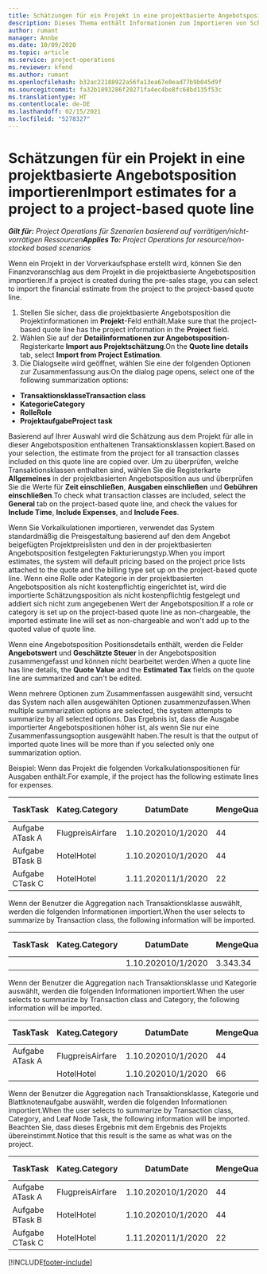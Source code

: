 ```yaml
---
title: Schätzungen für ein Projekt in eine projektbasierte Angebotsposition importieren
description: Dieses Thema enthält Informationen zum Importieren von Schätzungen aus einem Projekt in eine Angebotsposition.
author: rumant
manager: Annbe
ms.date: 10/09/2020
ms.topic: article
ms.service: project-operations
ms.reviewer: kfend
ms.author: rumant
ms.openlocfilehash: b32ac22188922a56fa13ea67e0ead77b9b045d9f
ms.sourcegitcommit: fa32b1893286f20271fa4ec4be8fc68bd135f53c
ms.translationtype: HT
ms.contentlocale: de-DE
ms.lasthandoff: 02/15/2021
ms.locfileid: "5278327"
---
```

# <a name="import-estimates-for-a-project-to-a-project-based-quote-line"></a><span data-ttu-id="50b9c-103">Schätzungen für ein Projekt in eine projektbasierte Angebotsposition importieren</span><span class="sxs-lookup"><span data-stu-id="50b9c-103">Import estimates for a project to a project-based quote line</span></span>

<span data-ttu-id="50b9c-104">_**Gilt für:** Project Operations für Szenarien basierend auf vorrätigen/nicht-vorrätigen Ressourcen_</span><span class="sxs-lookup"><span data-stu-id="50b9c-104">_**Applies To:** Project Operations for resource/non-stocked based scenarios_</span></span>


<span data-ttu-id="50b9c-105">Wenn ein Projekt in der Vorverkaufsphase erstellt wird, können Sie den Finanzvoranschlag aus dem Projekt in die projektbasierte Angebotsposition importieren.</span><span class="sxs-lookup"><span data-stu-id="50b9c-105">If a project is created during the pre-sales stage, you can select to import the financial estimate from the project to the project-based quote line.</span></span>

1. <span data-ttu-id="50b9c-106">Stellen Sie sicher, dass die projektbasierte Angebotsposition die Projektinformationen im **Projekt**-Feld enthält.</span><span class="sxs-lookup"><span data-stu-id="50b9c-106">Make sure that the project-based quote line has the project information in the **Project** field.</span></span>
2. <span data-ttu-id="50b9c-107">Wählen Sie auf der **Detailinformationen zur Angebotsposition**-Registerkarte **Import aus Projektschätzung**.</span><span class="sxs-lookup"><span data-stu-id="50b9c-107">On the **Quote line details** tab, select **Import from Project Estimation**.</span></span>
3. <span data-ttu-id="50b9c-108">Die Dialogseite wird geöffnet, wählen Sie eine der folgenden Optionen zur Zusammenfassung aus:</span><span class="sxs-lookup"><span data-stu-id="50b9c-108">On the dialog page opens, select one of the following summarization options:</span></span>

  - <span data-ttu-id="50b9c-109">**Transaktionsklasse**</span><span class="sxs-lookup"><span data-stu-id="50b9c-109">**Transaction class**</span></span>
  - <span data-ttu-id="50b9c-110">**Kategorie**</span><span class="sxs-lookup"><span data-stu-id="50b9c-110">**Category**</span></span>
  - <span data-ttu-id="50b9c-111">**Rolle**</span><span class="sxs-lookup"><span data-stu-id="50b9c-111">**Role**</span></span> 
  - <span data-ttu-id="50b9c-112">**Projektaufgabe**</span><span class="sxs-lookup"><span data-stu-id="50b9c-112">**Project task**</span></span>

<span data-ttu-id="50b9c-113">Basierend auf Ihrer Auswahl wird die Schätzung aus dem Projekt für alle in dieser Angebotsposition enthaltenen Transaktionsklassen kopiert.</span><span class="sxs-lookup"><span data-stu-id="50b9c-113">Based on your selection, the estimate from the project for all transaction classes included on this quote line are copied over.</span></span> <span data-ttu-id="50b9c-114">Um zu überprüfen, welche Transaktionsklassen enthalten sind, wählen Sie die Registerkarte **Allgemeines** in der projektbasierten Angebotsposition aus und überprüfen Sie die Werte für **Zeit einschließen**, **Ausgaben einschließen** und **Gebühren einschließen**.</span><span class="sxs-lookup"><span data-stu-id="50b9c-114">To check what transaction classes are included, select the **General** tab on the project-based quote line, and check the values for **Include Time**, **Include Expenses**, and **Include Fees**.</span></span>

<span data-ttu-id="50b9c-115">Wenn Sie Vorkalkulationen importieren, verwendet das System standardmäßig die Preisgestaltung basierend auf den dem Angebot beigefügten Projektpreislisten und den in der projektbasierten Angebotsposition festgelegten Fakturierungstyp.</span><span class="sxs-lookup"><span data-stu-id="50b9c-115">When you import estimates, the system will default pricing based on the project price lists attached to the quote and the billing type set up on the project-based quote line.</span></span> <span data-ttu-id="50b9c-116">Wenn eine Rolle oder Kategorie in der projektbasierten Angebotsposition als nicht kostenpflichtig eingerichtet ist, wird die importierte Schätzungsposition als nicht kostenpflichtig festgelegt und addiert sich nicht zum angegebenen Wert der Angebotsposition.</span><span class="sxs-lookup"><span data-stu-id="50b9c-116">If a role or category is set up on the project-based quote line as non-chargeable, the imported estimate line will set as non-chargeable and won't add up to the quoted value of quote line.</span></span>

<span data-ttu-id="50b9c-117">Wenn eine Angebotsposition Positionsdetails enthält, werden die Felder **Angebotswert** und **Geschätzte Steuer** in der Angebotsposition zusammengefasst und können nicht bearbeitet werden.</span><span class="sxs-lookup"><span data-stu-id="50b9c-117">When a quote line has line details, the **Quote Value** and the **Estimated Tax** fields on the quote line are summarized and can't be edited.</span></span>

<span data-ttu-id="50b9c-118">Wenn mehrere Optionen zum Zusammenfassen ausgewählt sind, versucht das System nach allen ausgewählten Optionen zusammenzufassen.</span><span class="sxs-lookup"><span data-stu-id="50b9c-118">When multiple summarization options are selected, the system attempts to summarize by all selected options.</span></span> <span data-ttu-id="50b9c-119">Das Ergebnis ist, dass die Ausgabe importierter Angebotspositionen höher ist, als wenn Sie nur eine Zusammenfassungsoption ausgewählt haben.</span><span class="sxs-lookup"><span data-stu-id="50b9c-119">The result is that the output of imported quote lines will be more than if you selected only one summarization option.</span></span>

<span data-ttu-id="50b9c-120">Beispiel: Wenn das Projekt die folgenden Vorkalkulationspositionen für Ausgaben enthält.</span><span class="sxs-lookup"><span data-stu-id="50b9c-120">For example, if the project has the following estimate lines for expenses.</span></span>

| <span data-ttu-id="50b9c-121">Task</span><span class="sxs-lookup"><span data-stu-id="50b9c-121">Task</span></span> | <span data-ttu-id="50b9c-122">Kateg.</span><span class="sxs-lookup"><span data-stu-id="50b9c-122">Category</span></span> | <span data-ttu-id="50b9c-123">Datum</span><span class="sxs-lookup"><span data-stu-id="50b9c-123">Date</span></span> | <span data-ttu-id="50b9c-124">Menge</span><span class="sxs-lookup"><span data-stu-id="50b9c-124">Quantity</span></span> | <span data-ttu-id="50b9c-125">Einheitenpreis</span><span class="sxs-lookup"><span data-stu-id="50b9c-125">Unit price</span></span> | <span data-ttu-id="50b9c-126">Betrag</span><span class="sxs-lookup"><span data-stu-id="50b9c-126">Amount</span></span> |
| --- | --- | --- | --- | --- | --- |
| <span data-ttu-id="50b9c-127">Aufgabe A</span><span class="sxs-lookup"><span data-stu-id="50b9c-127">Task A</span></span> | <span data-ttu-id="50b9c-128">Flugpreis</span><span class="sxs-lookup"><span data-stu-id="50b9c-128">Airfare</span></span> | <span data-ttu-id="50b9c-129">1.10.2020</span><span class="sxs-lookup"><span data-stu-id="50b9c-129">10/1/2020</span></span> | <span data-ttu-id="50b9c-130">4</span><span class="sxs-lookup"><span data-stu-id="50b9c-130">4</span></span> | <span data-ttu-id="50b9c-131">400</span><span class="sxs-lookup"><span data-stu-id="50b9c-131">400</span></span> | <span data-ttu-id="50b9c-132">1600</span><span class="sxs-lookup"><span data-stu-id="50b9c-132">1600</span></span> |
| <span data-ttu-id="50b9c-133">Aufgabe B</span><span class="sxs-lookup"><span data-stu-id="50b9c-133">Task B</span></span> | <span data-ttu-id="50b9c-134">Hotel</span><span class="sxs-lookup"><span data-stu-id="50b9c-134">Hotel</span></span> | <span data-ttu-id="50b9c-135">1.10.2020</span><span class="sxs-lookup"><span data-stu-id="50b9c-135">10/1/2020</span></span> | <span data-ttu-id="50b9c-136">4</span><span class="sxs-lookup"><span data-stu-id="50b9c-136">4</span></span> | <span data-ttu-id="50b9c-137">200</span><span class="sxs-lookup"><span data-stu-id="50b9c-137">200</span></span> | <span data-ttu-id="50b9c-138">800</span><span class="sxs-lookup"><span data-stu-id="50b9c-138">800</span></span> |
| <span data-ttu-id="50b9c-139">Aufgabe C</span><span class="sxs-lookup"><span data-stu-id="50b9c-139">Task C</span></span> | <span data-ttu-id="50b9c-140">Hotel</span><span class="sxs-lookup"><span data-stu-id="50b9c-140">Hotel</span></span> | <span data-ttu-id="50b9c-141">1.11.2020</span><span class="sxs-lookup"><span data-stu-id="50b9c-141">11/1/2020</span></span> | <span data-ttu-id="50b9c-142">2</span><span class="sxs-lookup"><span data-stu-id="50b9c-142">2</span></span> | <span data-ttu-id="50b9c-143">200</span><span class="sxs-lookup"><span data-stu-id="50b9c-143">200</span></span> | <span data-ttu-id="50b9c-144">400</span><span class="sxs-lookup"><span data-stu-id="50b9c-144">400</span></span> |

<span data-ttu-id="50b9c-145">Wenn der Benutzer die Aggregation nach Transaktionsklasse auswählt, werden die folgenden Informationen importiert.</span><span class="sxs-lookup"><span data-stu-id="50b9c-145">When the user selects to summarize by Transaction class, the following information will be imported.</span></span>

| <span data-ttu-id="50b9c-146">Task</span><span class="sxs-lookup"><span data-stu-id="50b9c-146">Task</span></span> | <span data-ttu-id="50b9c-147">Kateg.</span><span class="sxs-lookup"><span data-stu-id="50b9c-147">Category</span></span> | <span data-ttu-id="50b9c-148">Datum</span><span class="sxs-lookup"><span data-stu-id="50b9c-148">Date</span></span> | <span data-ttu-id="50b9c-149">Menge</span><span class="sxs-lookup"><span data-stu-id="50b9c-149">Quantity</span></span> | <span data-ttu-id="50b9c-150">Einheitenpreis</span><span class="sxs-lookup"><span data-stu-id="50b9c-150">Unit price</span></span> | <span data-ttu-id="50b9c-151">Betrag</span><span class="sxs-lookup"><span data-stu-id="50b9c-151">Amount</span></span> |
| --- | --- | --- | --- | --- | --- |
| | | <span data-ttu-id="50b9c-152">1.10.2020</span><span class="sxs-lookup"><span data-stu-id="50b9c-152">10/1/2020</span></span> | <span data-ttu-id="50b9c-153">3.34</span><span class="sxs-lookup"><span data-stu-id="50b9c-153">3.34</span></span> | <span data-ttu-id="50b9c-154">840</span><span class="sxs-lookup"><span data-stu-id="50b9c-154">840</span></span> | <span data-ttu-id="50b9c-155">2800</span><span class="sxs-lookup"><span data-stu-id="50b9c-155">2800</span></span> |

<span data-ttu-id="50b9c-156">Wenn der Benutzer die Aggregation nach Transaktionsklasse und Kategorie auswählt, werden die folgenden Informationen importiert.</span><span class="sxs-lookup"><span data-stu-id="50b9c-156">When the user selects to summarize by Transaction class and Category, the following information will be imported.</span></span>

| <span data-ttu-id="50b9c-157">Task</span><span class="sxs-lookup"><span data-stu-id="50b9c-157">Task</span></span> | <span data-ttu-id="50b9c-158">Kateg.</span><span class="sxs-lookup"><span data-stu-id="50b9c-158">Category</span></span> | <span data-ttu-id="50b9c-159">Datum</span><span class="sxs-lookup"><span data-stu-id="50b9c-159">Date</span></span> | <span data-ttu-id="50b9c-160">Menge</span><span class="sxs-lookup"><span data-stu-id="50b9c-160">Quantity</span></span> | <span data-ttu-id="50b9c-161">Einheitenpreis</span><span class="sxs-lookup"><span data-stu-id="50b9c-161">Unit price</span></span> | <span data-ttu-id="50b9c-162">Betrag</span><span class="sxs-lookup"><span data-stu-id="50b9c-162">Amount</span></span> |
| --- | --- | --- | --- | --- | --- |
| <span data-ttu-id="50b9c-163">Aufgabe A</span><span class="sxs-lookup"><span data-stu-id="50b9c-163">Task A</span></span> | <span data-ttu-id="50b9c-164">Flugpreis</span><span class="sxs-lookup"><span data-stu-id="50b9c-164">Airfare</span></span> | <span data-ttu-id="50b9c-165">1.10.2020</span><span class="sxs-lookup"><span data-stu-id="50b9c-165">10/1/2020</span></span> | <span data-ttu-id="50b9c-166">4</span><span class="sxs-lookup"><span data-stu-id="50b9c-166">4</span></span> | <span data-ttu-id="50b9c-167">400</span><span class="sxs-lookup"><span data-stu-id="50b9c-167">400</span></span> | <span data-ttu-id="50b9c-168">1600</span><span class="sxs-lookup"><span data-stu-id="50b9c-168">1600</span></span> |
| | <span data-ttu-id="50b9c-169">Hotel</span><span class="sxs-lookup"><span data-stu-id="50b9c-169">Hotel</span></span> | <span data-ttu-id="50b9c-170">1.10.2020</span><span class="sxs-lookup"><span data-stu-id="50b9c-170">10/1/2020</span></span> | <span data-ttu-id="50b9c-171">6</span><span class="sxs-lookup"><span data-stu-id="50b9c-171">6</span></span> | <span data-ttu-id="50b9c-172">200</span><span class="sxs-lookup"><span data-stu-id="50b9c-172">200</span></span> | <span data-ttu-id="50b9c-173">1200</span><span class="sxs-lookup"><span data-stu-id="50b9c-173">1200</span></span> |

<span data-ttu-id="50b9c-174">Wenn der Benutzer die Aggregation nach Transaktionsklasse, Kategorie und Blattknotenaufgabe auswählt, werden die folgenden Informationen importiert.</span><span class="sxs-lookup"><span data-stu-id="50b9c-174">When the user selects to summarize by Transaction class, Category, and Leaf Node Task, the following information will be imported.</span></span> <span data-ttu-id="50b9c-175">Beachten Sie, dass dieses Ergebnis mit dem Ergebnis des Projekts übereinstimmt.</span><span class="sxs-lookup"><span data-stu-id="50b9c-175">Notice that this result is the same as what was on the project.</span></span>

| <span data-ttu-id="50b9c-176">Task</span><span class="sxs-lookup"><span data-stu-id="50b9c-176">Task</span></span> | <span data-ttu-id="50b9c-177">Kateg.</span><span class="sxs-lookup"><span data-stu-id="50b9c-177">Category</span></span> | <span data-ttu-id="50b9c-178">Datum</span><span class="sxs-lookup"><span data-stu-id="50b9c-178">Date</span></span> | <span data-ttu-id="50b9c-179">Menge</span><span class="sxs-lookup"><span data-stu-id="50b9c-179">Quantity</span></span> | <span data-ttu-id="50b9c-180">Einheitenpreis</span><span class="sxs-lookup"><span data-stu-id="50b9c-180">Unit price</span></span> | <span data-ttu-id="50b9c-181">Betrag</span><span class="sxs-lookup"><span data-stu-id="50b9c-181">Amount</span></span> |
| --- | --- | --- | --- | --- | --- |
| <span data-ttu-id="50b9c-182">Aufgabe A</span><span class="sxs-lookup"><span data-stu-id="50b9c-182">Task A</span></span> | <span data-ttu-id="50b9c-183">Flugpreis</span><span class="sxs-lookup"><span data-stu-id="50b9c-183">Airfare</span></span> | <span data-ttu-id="50b9c-184">1.10.2020</span><span class="sxs-lookup"><span data-stu-id="50b9c-184">10/1/2020</span></span> | <span data-ttu-id="50b9c-185">4</span><span class="sxs-lookup"><span data-stu-id="50b9c-185">4</span></span> | <span data-ttu-id="50b9c-186">400</span><span class="sxs-lookup"><span data-stu-id="50b9c-186">400</span></span> | <span data-ttu-id="50b9c-187">1600</span><span class="sxs-lookup"><span data-stu-id="50b9c-187">1600</span></span> |
| <span data-ttu-id="50b9c-188">Aufgabe B</span><span class="sxs-lookup"><span data-stu-id="50b9c-188">Task B</span></span> | <span data-ttu-id="50b9c-189">Hotel</span><span class="sxs-lookup"><span data-stu-id="50b9c-189">Hotel</span></span> | <span data-ttu-id="50b9c-190">1.10.2020</span><span class="sxs-lookup"><span data-stu-id="50b9c-190">10/1/2020</span></span> | <span data-ttu-id="50b9c-191">4</span><span class="sxs-lookup"><span data-stu-id="50b9c-191">4</span></span> | <span data-ttu-id="50b9c-192">200</span><span class="sxs-lookup"><span data-stu-id="50b9c-192">200</span></span> | <span data-ttu-id="50b9c-193">800</span><span class="sxs-lookup"><span data-stu-id="50b9c-193">800</span></span> |
| <span data-ttu-id="50b9c-194">Aufgabe C</span><span class="sxs-lookup"><span data-stu-id="50b9c-194">Task C</span></span> | <span data-ttu-id="50b9c-195">Hotel</span><span class="sxs-lookup"><span data-stu-id="50b9c-195">Hotel</span></span> | <span data-ttu-id="50b9c-196">1.11.2020</span><span class="sxs-lookup"><span data-stu-id="50b9c-196">11/1/2020</span></span> | <span data-ttu-id="50b9c-197">2</span><span class="sxs-lookup"><span data-stu-id="50b9c-197">2</span></span> | <span data-ttu-id="50b9c-198">200</span><span class="sxs-lookup"><span data-stu-id="50b9c-198">200</span></span> | <span data-ttu-id="50b9c-199">400</span><span class="sxs-lookup"><span data-stu-id="50b9c-199">400</span></span> |


[!INCLUDE[footer-include](../includes/footer-banner.md)]